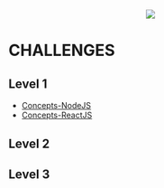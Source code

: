 <h1 align="center">
   <img  src="https://github.com/gibifyOfficial/GoStack-Bootcamp-Challenges/blob/master/assets/gostack%20bootcamp.png" />
 </h1></n>

# CHALLENGES

## Level 1
* [Concepts-NodeJS](https://github.com/gibifyOfficial/Back-end-NodeJS)
* [Concepts-ReactJS](https://github.com/gibifyOfficial/Front-end-ReactJS)

## Level 2


## Level 3
